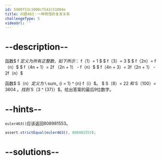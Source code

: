 ```yaml
---
id: 5900f53c1000cf542c51004e
title: 问题463：一种奇怪的复发关系
challengeType: 5
videoUrl: ''
---
```


# --description--

函数$ f $定义为所有正整数，如下所示：$ f（1）= 1 $ $ f（3）= 3 $ $ f（2n）= f（n）$ $ f（4n + 1）= 2f （2n + 1） - f（n）$ $ f（4n + 3）= 3f（2n + 1） - 2f（n）$

函数$ S（n）$定义为$ \\ sum\_ {i = 1} ^ {n} f（i）$。 $ S（8）= 22 $和$ S（100）= 3604 $。找到$ S（3 ^ {37}）$。给出答案的最后9位数字。

# --hints--

`euler463()`应该返回808981553。

```js
assert.strictEqual(euler463(), 808981553);
```

# --solutions--


